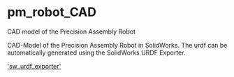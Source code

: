 # pm_robot_CAD
CAD model of the Precision Assembly Robot

CAD-Model of the Precision Assembly Robot in SolidWorks. The urdf can be automatically generated using the SolidWorks URDF Exporter.

['sw_urdf_exporter'](http://wiki.ros.org/sw_urdf_exporter)
